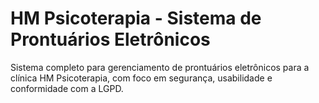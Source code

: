 # HM Psicoterapia - Sistema de Prontuários Eletrônicos

Sistema completo para gerenciamento de prontuários eletrônicos para a clínica HM Psicoterapia, com foco em segurança, usabilidade e conformidade com a LGPD.
